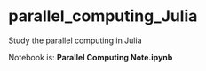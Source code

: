 # parallel_computing_Julia
Study the parallel computing in Julia


Notebook is: **Parallel Computing Note.ipynb**
